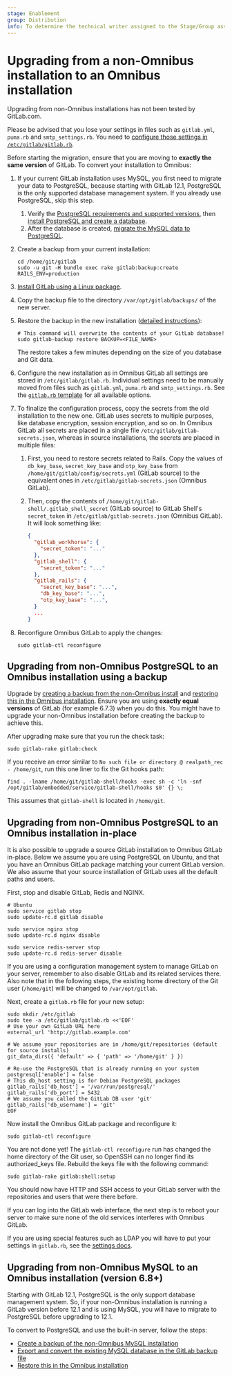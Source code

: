 ```yaml
---
stage: Enablement
group: Distribution
info: To determine the technical writer assigned to the Stage/Group associated with this page, see https://about.gitlab.com/handbook/engineering/ux/technical-writing/#designated-technical-writers
---
```


# Upgrading from a non-Omnibus installation to an Omnibus installation

Upgrading from non-Omnibus installations has not been tested by GitLab.com.

Please be advised that you lose your settings in files such as `gitlab.yml`,
`puma.rb` and `smtp_settings.rb`. You need to
[configure those settings in `/etc/gitlab/gitlab.rb`](../index.md#configuring).

Before starting the migration, ensure that you are moving to **exactly the same version** of GitLab.
To convert your installation to Omnibus:

1. If your current GitLab installation uses MySQL, you first need to migrate
   your data to PostgreSQL, because starting with GitLab 12.1, PostgreSQL is the
   only supported database management system. If you already use PostgreSQL, skip this step.
   1. Verify the [PostgreSQL requirements and supported versions](https://docs.gitlab.com/ee/install/requirements.html#postgresql-requirements),
   then [install PostgreSQL and create a database](https://docs.gitlab.com/ee/install/installation.html#6-database).
   1. After the database is created, [migrate the MySQL data to PostgreSQL](https://docs.gitlab.com/ee/update/mysql_to_postgresql.html#source-installation).

1. Create a backup from your current installation:

   ```shell
   cd /home/git/gitlab
   sudo -u git -H bundle exec rake gitlab:backup:create RAILS_ENV=production
   ```

1. [Install GitLab using a Linux package](https://about.gitlab.com/install/).
1. Copy the backup file to the directory `/var/opt/gitlab/backups/` of the new server.
1. Restore the backup in the new installation ([detailed instructions](https://docs.gitlab.com/ee/raketasks/backup_restore.html#restore-for-omnibus-gitlab-installations)):

   ```shell
   # This command will overwrite the contents of your GitLab database!
   sudo gitlab-backup restore BACKUP=<FILE_NAME>
   ```

   The restore takes a few minutes depending on the size of you database and Git data.

1. Configure the new installation as in Omnibus GitLab all settings are stored in
   `/etc/gitlab/gitlab.rb`. Individual settings need to be manually moved from
   files such as `gitlab.yml`, `puma.rb` and `smtp_settings.rb`. See the
   [`gitlab.rb` template](https://gitlab.com/gitlab-org/omnibus-gitlab/blob/master/files/gitlab-config-template/gitlab.rb.template)
   for all available options.
1. To finalize the configuration process, copy the secrets from the old installation
   to the new one. GitLab uses secrets to multiple purposes, like database encryption,
   session encryption, and so on. In Omnibus GitLab all secrets are placed in a single
   file `/etc/gitlab/gitlab-secrets.json`, whereas in source installations, the
   secrets are placed in multiple files:
   1. First, you need to restore secrets related to Rails. Copy the values of
      `db_key_base`, `secret_key_base` and `otp_key_base` from
      `/home/git/gitlab/config/secrets.yml` (GitLab source) to the equivalent
      ones in `/etc/gitlab/gitlab-secrets.json` (Omnibus GitLab).
   1. Then, copy the contents of `/home/git/gitlab-shell/.gitlab_shell_secret`
      (GitLab source) to GitLab Shell's `secret_token` in
      `/etc/gitlab/gitlab-secrets.json` (Omnibus GitLab). It will look something like:

       ```json
       {
         "gitlab_workhorse": {
           "secret_token": "..."
         },
         "gitlab_shell": {
           "secret_token": "..."
         },
         "gitlab_rails": {
           "secret_key_base": "...",
           "db_key_base": "...",
           "otp_key_base": "...",
         }
         ...
       }
       ```

1. Reconfigure Omnibus GitLab to apply the changes:

    ```shell
    sudo gitlab-ctl reconfigure
    ```

## Upgrading from non-Omnibus PostgreSQL to an Omnibus installation using a backup

Upgrade by [creating a backup from the non-Omnibus install](https://docs.gitlab.com/ee/raketasks/backup_restore.html#creating-a-backup-of-the-gitlab-system)
and [restoring this in the Omnibus installation](https://docs.gitlab.com/ee/raketasks/backup_restore.html#restore-for-omnibus-installations).
Ensure you are using **exactly equal versions** of GitLab (for example 6.7.3)
when you do this. You might have to upgrade your non-Omnibus installation before
creating the backup to achieve this.

After upgrading make sure that you run the check task:

```shell
sudo gitlab-rake gitlab:check
```

If you receive an error similar to `No such file or directory @ realpath_rec - /home/git`,
run this one liner to fix the Git hooks path:

```shell
find . -lname /home/git/gitlab-shell/hooks -exec sh -c 'ln -snf /opt/gitlab/embedded/service/gitlab-shell/hooks $0' {} \;
```

This assumes that `gitlab-shell` is located in `/home/git`.

## Upgrading from non-Omnibus PostgreSQL to an Omnibus installation in-place

It is also possible to upgrade a source GitLab installation to Omnibus GitLab
in-place. Below we assume you are using PostgreSQL on Ubuntu, and that you
have an Omnibus GitLab package matching your current GitLab version. We also
assume that your source installation of GitLab uses all the default paths and
users.

First, stop and disable GitLab, Redis and NGINX.

```shell
# Ubuntu
sudo service gitlab stop
sudo update-rc.d gitlab disable

sudo service nginx stop
sudo update-rc.d nginx disable

sudo service redis-server stop
sudo update-rc.d redis-server disable
```

If you are using a configuration management system to manage GitLab on your
server, remember to also disable GitLab and its related services there. Also
note that in the following steps, the existing home directory of the Git user
(`/home/git`) will be changed to `/var/opt/gitlab`.

Next, create a `gitlab.rb` file for your new setup:

```shell
sudo mkdir /etc/gitlab
sudo tee -a /etc/gitlab/gitlab.rb <<'EOF'
# Use your own GitLab URL here
external_url 'http://gitlab.example.com'

# We assume your repositories are in /home/git/repositories (default for source installs)
git_data_dirs({ 'default' => { 'path' => '/home/git' } })

# Re-use the PostgreSQL that is already running on your system
postgresql['enable'] = false
# This db_host setting is for Debian PostgreSQL packages
gitlab_rails['db_host'] = '/var/run/postgresql/'
gitlab_rails['db_port'] = 5432
# We assume you called the GitLab DB user 'git'
gitlab_rails['db_username'] = 'git'
EOF
```

Now install the Omnibus GitLab package and reconfigure it:

```shell
sudo gitlab-ctl reconfigure
```

You are not done yet! The `gitlab-ctl reconfigure` run has changed the home
directory of the Git user, so OpenSSH can no longer find its authorized_keys
file. Rebuild the keys file with the following command:

```shell
sudo gitlab-rake gitlab:shell:setup
```

You should now have HTTP and SSH access to your GitLab server with the
repositories and users that were there before.

If you can log into the GitLab web interface, the next step is to reboot your
server to make sure none of the old services interferes with Omnibus GitLab.

If you are using special features such as LDAP you will have to put your
settings in `gitlab.rb`, see the [settings docs](../settings/index.md).

## Upgrading from non-Omnibus MySQL to an Omnibus installation (version 6.8+)

Starting with GitLab 12.1, PostgreSQL is the only support database management
system. So, if your non-Omnibus installation is running a GitLab version before
12.1 and is using MySQL, you will have to migrate to PostgreSQL before upgrading
to 12.1.

To convert to PostgreSQL and use the built-in server, follow the steps:

- [Create a backup of the non-Omnibus MySQL installation](https://docs.gitlab.com/ee/raketasks/backup_restore.html#creating-a-backup-of-the-gitlab-system)
- [Export and convert the existing MySQL database in the GitLab backup file](https://docs.gitlab.com/ee/update/mysql_to_postgresql.html)
- [Restore this in the Omnibus installation](https://docs.gitlab.com/ee/raketasks/backup_restore.html#restore-for-omnibus-installations)
